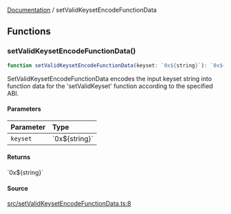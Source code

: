 [Documentation](README.md) / setValidKeysetEncodeFunctionData

## Functions

### setValidKeysetEncodeFunctionData()

```ts
function setValidKeysetEncodeFunctionData(keyset: `0x${string}`): `0x${string}`;
```

SetValidKeysetEncodeFunctionData encodes the input keyset string into
function data for the 'setValidKeyset' function according to the specified
ABI.

#### Parameters

| Parameter | Type              |
| :-------- | :---------------- |
| `keyset`  | \`0x$\{string\}\` |

#### Returns

\`0x$\{string\}\`

#### Source

[src/setValidKeysetEncodeFunctionData.ts:8](https://github.com/anegg0/arbitrum-orbit-sdk/blob/763a3f41e7ea001cbb6fe81ac11cc794b4a0f94d/src/setValidKeysetEncodeFunctionData.ts#L8)
